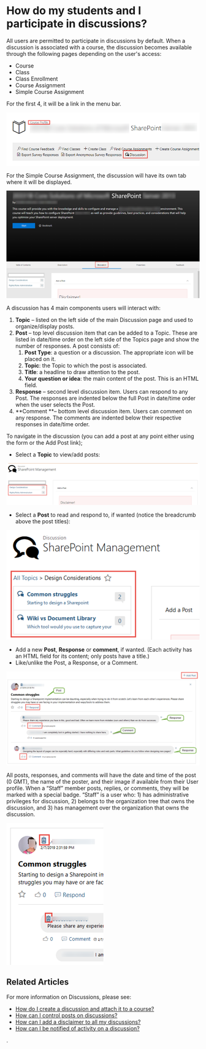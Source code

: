 # How do my students and I participate in discussions?

All users are permitted to participate in discussions by default. When a discussion is associated with a course, the discussion becomes available through the following pages depending on the user's access:
- Course 
- Class 
- Class Enrollment
- Course Assignment
- Simple Course Assignment

For the first 4, it will be a link in the menu bar. 

![](/tms/images/disc-course-access.png)

For the Simple Course Assignment, the discussion will have its own tab where it will be displayed.

![](/tms/images/disc-simple-ca.png)

A discussion has 4 main components users will interact with:

1. **Topic** – listed on the left side of the main Discussion page and used to organize/display posts.
1. **Post** – top level discussion item that can be added to a Topic. These are listed in date/time order on the left side of the Topics page and show the number of responses. A post consists of:
    1. **Post Type**: a question or a discussion. The appropriate icon will be placed on it.
    1. **Topic**: the Topic to which the post is associated.
    1. **Title**: a headline to draw attention to the post.
    1. **Your question or idea**: the main content of the post. This is an HTML field.
1. **Response** – second level discussion item. Users can respond to any Post. The responses are indented below the full Post in date/time order when the user selects the Post.
1. **Comment **– bottom level discussion item. Users can comment on any response. The comments are indented below their respective responses in date/time order.

To navigate in the discussion (you can add a post at any point either using the form or the Add Post link);

- Select a **Topic** to view/add posts:

![](/tms/images/disc-main-page.png)

- Select a **Post** to read and respond to, if wanted (notice the breadcrumb above the post titles):

![](/tms/images/disc-topic-page.png)

- Add a new **Post**, **Response** or **comment**, if wanted. (Each activity has an HTML field for its content; only posts have a title.)
- Like/unlike the Post, a Response, or a Comment.

![](/tms/images/disc-conversation.png)

All posts, responses, and comments will have the date and time of the post (0 GMT), the name of the poster, and their image if available from their User profile. When a “Staff” member posts, replies, or comments, they will be marked with a special badge. “Staff” is a user who: 1) has administrative privileges for discussion, 2) belongs to the organization tree that owns the discussion, and 3) has management over the organization that owns the discussion.

![](/tms/images/disc-staff-emblem.png)

## Related Articles

For more information on Discussions, please see:

- [How do I create a discussion and attach it to a course?](create-discussion.md)
- [How can I control posts on discussions?](add-moderators.md)
- [How can I add a disclaimer to all my discussions?](add-disclaimer.md)
- [How can I be notified of activity on a discussion?](admin-follow.md)

.
